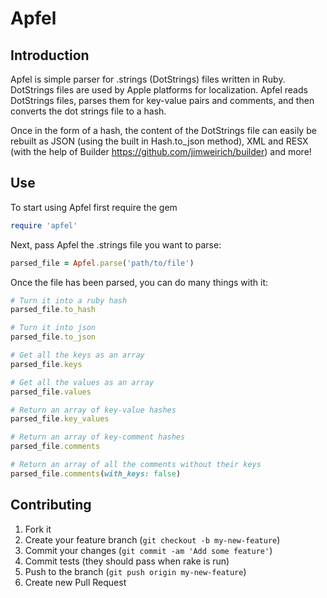 # Apfel

## Introduction

Apfel is simple parser for .strings (DotStrings) files written in Ruby. DotStrings files are used by Apple platforms for localization. Apfel reads DotStrings files, parses them for key-value pairs and comments, and then converts the dot strings file to a hash.

Once in the form of a hash, the content of the DotStrings file can easily be
rebuilt as JSON (using the built in Hash.to_json method), XML and RESX
(with the help of Builder https://github.com/jimweirich/builder) and more!

## Use

To start using Apfel first require the gem
```Ruby
require 'apfel'
```

Next, pass Apfel the .strings file you want to parse:
```Ruby
parsed_file = Apfel.parse('path/to/file')
```

Once the file has been parsed, you can do many things with it:
```Ruby
# Turn it into a ruby hash
parsed_file.to_hash

# Turn it into json
parsed_file.to_json

# Get all the keys as an array
parsed_file.keys

# Get all the values as an array
parsed_file.values

# Return an array of key-value hashes
parsed_file.key_values

# Return an array of key-comment hashes
parsed_file.comments

# Return an array of all the comments without their keys
parsed_file.comments(with_keys: false)
```
## Contributing

1. Fork it
2. Create your feature branch (`git checkout -b my-new-feature`)
3. Commit your changes (`git commit -am 'Add some feature'`)
4. Commit tests (they should pass when rake is run)
5. Push to the branch (`git push origin my-new-feature`)
6. Create new Pull Request
